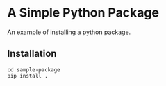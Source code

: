 # A Simple Python Package

An example of installing a python package.

## Installation

```
cd sample-package
pip install .
```
